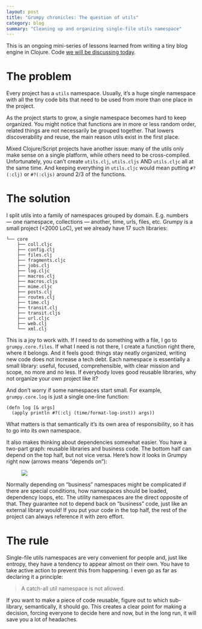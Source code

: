 ```yaml
---
layout: post
title: "Grumpy chronicles: The question of utils"
category: blog
summary: "Cleaning up and organizing single-file utils namespace"
---
```


This is an ongoing mini-series of lessons learned from writing a tiny blog engine in Clojure. Code [we will be discussing today](https://github.com/tonsky/grumpy/tree/0f3ad542c5b4552086f93a38923a9aeb6f74a855/src/grumpy).

# The problem

Every project has a `utils` namespace. Usually, it’s a huge single namespace with all the tiny code bits that need to be used from more than one place in the project.

As the project starts to grow, a single namespace becomes hard to keep organized. You might notice that functions are in more or less random order, related things are not necessarily be grouped together. That lowers discoverability and reuse, the main reason utils exist in the first place.

Mixed Clojure/Script projects have another issue: many of the utils only make sense on a single platform, while others need to be cross-compiled. Unfortunately, you can’t create `utils.clj`, `utils.cljs` AND `utils.cljc` all at the same time. And keeping everything in `utils.cljc` would mean putting `#?(:clj)` or `#?(:cljs)` around 2/3 of the functions.

# The solution

I split utils into a family of namespaces grouped by domain. E.g. numbers — one namespace, collections — another, time, urls, files, etc. Grumpy is a small project (<2000 LoC), yet we already have 17 such libraries:

```
└── core
    ├── coll.cljc
    ├── config.clj
    ├── files.clj
    ├── fragments.cljc
    ├── jobs.clj
    ├── log.cljc
    ├── macros.clj
    ├── macros.cljs
    ├── mime.cljc
    ├── posts.clj
    ├── routes.clj
    ├── time.clj
    ├── transit.clj
    ├── transit.cljs
    ├── url.cljc
    ├── web.clj
    └── xml.clj
 ```

This is a joy to work with. If I need to do something with a file, I go to `grumpy.core.files`. If what I need is not there, I create a function right there, where it belongs. And it feels good: things stay neatly organized, writing new code does not increase a tech debt. Each namespace is essentially a small library: useful, focused, comprehensible, with clear mission and scope, no more and no less. If everybody loves good reusable libraries, why not organize your own project like it?

And don’t worry if some namespaces start small. For example, `grumpy.core.log` is just a single one-line function:

```
(defn log [& args]
  (apply println #?(:clj (time/format-log-inst)) args))
```

What matters is that semantically it’s its own area of responsibility, so it has to go into its own namespace.

It also makes thinking about dependencies somewhat easier. You have a two-part graph: reusable libraries and business code. The bottom half can depend on the top half, but not vice versa. Here’s how it looks in Grumpy right now (arrows means “depends on”):

<figure><a href="deps.png"><img src="deps.png"></a></figure>

Normally depending on “business” namespaces might be complicated if there are special conditions, how namespaces should be loaded, dependency loops, etc. The utility namespaces are the direct opposite of that. They guarantee not to depend back on “business” code, just like an external library would! If you put your code in the top half, the rest of the project can always reference it with zero effort.

# The rule

Single-file utils namespaces are very convenient for people and, just like entropy, they have a tendency to appear almost on their own. You have to take active action to prevent this from happening. I even go as far as declaring it a principle:

> A catch-all util namespace is not allowed.

If you want to make a piece of code reusable, figure out to which sub-library, semantically, it should go. This creates a clear point for making a decision, forcing everyone to decide here and now, but in the long run, it will save you a lot of headaches.